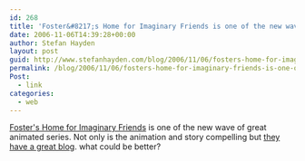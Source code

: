 ```yaml
---
id: 268
title: 'Foster&#8217;s Home for Imaginary Friends is one of the new wave of great animated series'
date: 2006-11-06T14:39:28+00:00
author: Stefan Hayden
layout: post
guid: http://www.stefanhayden.com/blog/2006/11/06/fosters-home-for-imaginary-friends-is-one-of-the-new-wave-of-great-animated-series/
permalink: /blog/2006/11/06/fosters-home-for-imaginary-friends-is-one-of-the-new-wave-of-great-animated-series/
Post:
  - link
categories:
  - web
---
```

<p><a href="http://www.cartoonnetwork.com/tv_shows/fosters/">Foster's Home for Imaginary Friends</a> is one of the new wave of great animated series. Not only is the animation and story compelling but <a href="http://fosterstv.blogspot.com/">they have a great blog</a>. what could be better?
</p>
